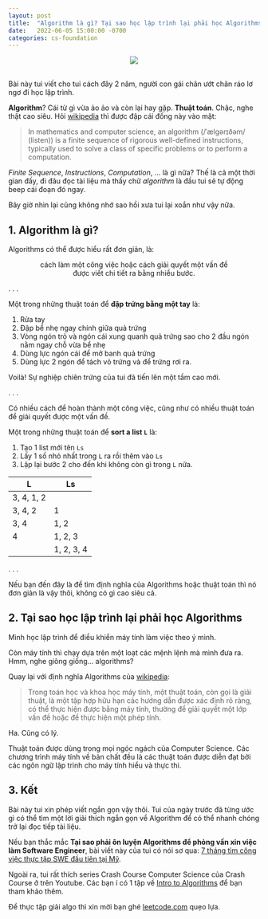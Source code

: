 ```yaml
---
layout: post
title:  "Algorithm là gì? Tại sao học lập trình lại phải học Algorithms?"
date:   2022-06-05 15:00:00 -0700
categories: cs-foundation
---
```



<center><img src="{{ site.url }}/assets/algo/what-is-algorithm.png"></center>

<br>

Bài này tui viết cho tui cách đây 2 năm, người con gái chân ướt chân ráo lơ ngơ đi học lập trình.

**Algorithm**? Cái từ gì vừa ảo ảo và còn lại hay gặp. **Thuật toán**. Chậc, nghe thật cao siêu. Hỏi [wikipedia](https://en.wikipedia.org/wiki/Algorithm) thì được đập cái đống này vào mặt:

> In mathematics and computer science, an algorithm (/ˈælɡərɪðəm/ (listen)) is a finite sequence of rigorous well-defined instructions, typically used to solve a class of specific problems or to perform a computation. 

*Finite Sequence*, *Instructions*, *Computation*, … là gì nữa? Thế là cả một thời gian đấy, đi đâu đọc tài liệu mà thấy chữ *algorithm* là đầu tui sẽ tự động beep cái đoạn đó ngay.

Bây giờ nhìn lại cũng không nhớ sao hồi xưa tui lại xoắn như vậy nữa.


## **1. Algorithm là gì?**

Algorithms có thể được hiểu rất đơn giản, là: 
<center>cách làm một công việc hoặc cách giải quyết một vấn đề<br>được viết chi tiết ra bằng nhiều bước.</center>

. . .

Một trong những thuật toán để **đập trứng bằng một tay** là:
1. Rửa tay
2. Đập bể nhẹ ngay chính giữa quả trứng
3. Vòng ngón trỏ và ngón cái xung quanh quả trứng sao cho 2 đầu ngón nằm ngay chỗ vừa bể nhẹ
4. Dùng lực ngón cái để mở banh quả trứng
5. Dùng lực 2 ngón để tách vỏ trứng và để trứng rơi ra.

Voilà! Sự nghiệp chiên trứng của tui đã tiến lên một tầm cao mới.

. . .

Có nhiều cách để hoàn thành một công việc, cũng như có nhiều thuật toán để giải quyết được một vấn đề.

Một trong những thuật toán để **sort a list `L`** là:
1. Tạo 1 list mới tên `Ls`
2. Lấy 1 số nhỏ nhất trong `L` ra rồi thêm vào `Ls`
3. Lập lại bước 2 cho đến khi không còn gì trong `L` nữa.

| L | Ls |
| --- | --- |
| 3, 4, 1, 2 |  |
| 3, 4, 2 | 1 |
| 3, 4 | 1, 2 |
| 4 | 1, 2, 3 |
|   | 1, 2, 3, 4 |

. . .

Nếu bạn đến đây là để tìm định nghĩa của Algorithms hoặc thuật toán thì nó đơn giản là vậy thôi, không có gì cao siêu cả.

## **2. Tại sao học lập trình lại phải học Algorithms**

Mình học lập trình để điều khiển máy tính làm việc theo ý mình.

Còn máy tính thì chạy dựa trên một loạt các mệnh lệnh mà mình đưa ra. Hmm, nghe giông giống… algorithms?

Quay lại với định nghĩa Algorithms của [wikipedia](https://vi.wikipedia.org/wiki/Thu%E1%BA%ADt_to%C3%A1n):

> Trong toán học và khoa học máy tính, một thuật toán, còn gọi là giải thuật, là một tập hợp hữu hạn các hướng dẫn được xác định rõ ràng, có thể thực hiện được bằng máy tính, thường để giải quyết một lớp vấn đề hoặc để thực hiện một phép tính.

Ha. Cũng có lý.

Thuật toán được dùng trong mọi ngóc ngách của Computer Science. Các chương trình máy tính về bản chất đều là các thuật toán được diễn đạt bởi các ngôn ngữ lập trình cho máy tính hiểu và thực thi.

## **3. Kết**

Bài này tui xin phép viết ngắn gọn vậy thôi. Tui của ngày trước đã từng ước gì có thể tìm một lời giải thích ngắn gọn về Algorithm để có thể nhanh chóng trở lại đọc tiếp tài liệu.

Nếu bạn thắc mắc **Tại sao phải ôn luyện Algorithms để phỏng vấn xin việc làm Software Engineer**, bài viết này của tui có nói sơ qua: [7 tháng tìm công việc thực tập SWE đầu tiên tại Mỹ](https://tuihoccode.com/kinh-nghi%E1%BB%87m/2022/04/09/xin-thuc-tap-software-engineer-dau-tien-tai-my.html).

Ngoài ra, tui rất thích series Crash Course Computer Science của Crash Course ở trên Youtube. Các bạn í có 1 tập về [Intro to Algorithms](https://www.youtube.com/watch?v=rL8X2mlNHPM&ab_channel=CrashCourse) để bạn tham khảo thêm.

Để thực tập giải algo thì xin mời bạn ghé [leetcode.com](https://leetcode.com/) quẹo lựa.




